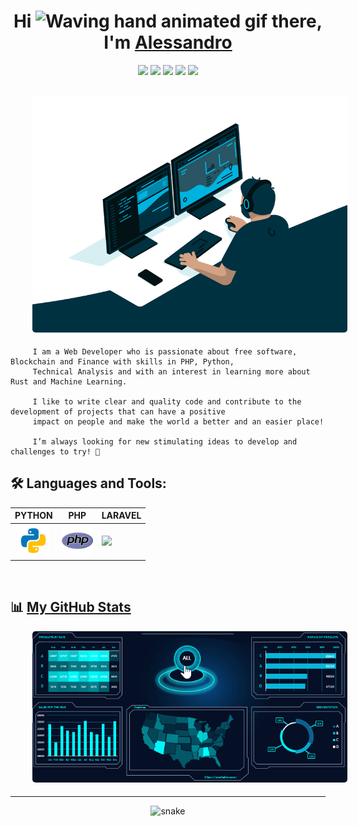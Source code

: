 
<!--
**tarikmanoar/tarikmanoar** is a ✨ _special_ ✨ repository because its `README.md` (this file) appears on your GitHub profile.

Here are some ideas to get you started:

- 🔭 I’m currently working on ...
- 🌱 I’m currently learning ...
- 👯 I’m looking to collaborate on ...
- 🤔 I’m looking for help with ...
- 💬 Ask me about ...
- 📫 How to reach me: ...
- 😄 Pronouns: ...
- ⚡ Fun fact: ...
-->





<h1 align="center" >Hi <img src="https://raw.githubusercontent.com/nixin72/nixin72/master/wave.gif" 
         alt="Waving hand animated gif"
         height="45"
         width="45" /> there, I'm <a href="https://alessandro.sartori.io"> Alessandro</a> </h1>
<div align="center">
         <a href="mailto:alessandro@sartori.io"><img src="https://img.shields.io/badge/-Mail Me-D14836?style=flat&logo=Gmail&logoColor=white"/></a>
         <a href="https://alessandro.sartori.io/"><img src="https://img.shields.io/badge/Website-3b5998?style=flat-square&logo=google-chrome&logoColor=white"/></a>
         <a href="https://www.linkedin.com/in/alessandro-sartori/"><img src="https://img.shields.io/badge/-LinkedIn-blue?style=flat-square&logo=Linkedin&logoColor=white"/></a>
         <a href="https://twitter.com/Ampsicora0"><img src="https://img.shields.io/badge/-Twitter-1ca0f1?style=flat-square&labelColor=1ca0f1&logo=twitter&logoColor=white"/></a>
         <a href="https://gitlab.com/Ampsicora"><img src="https://img.shields.io/badge/-GitLab-F29111?style=flat-square&labelColor=F29111&logo=gitlab&logoColor=white"/></a>
</div>

<br />

<p style="display: flex; justify-contect: space-between;">
         <a href="https://alessandro.sartori.io">
                  <img style="border-radius: 5px; margin: 0 0 5px 35px;" alt="GIF" width="100%" src="programmer.gif" />
         </a>
</p>

         I am a Web Developer who is passionate about free software, Blockchain and Finance with skills in PHP, Python, 
         Technical Analysis and with an interest in learning more about Rust and Machine Learning.
         
         I like to write clear and quality code and contribute to the development of projects that can have a positive 
         impact on people and make the world a better and an easier place!
         
         I’m always looking for new stimulating ideas to develop and challenges to try! 🤠




## 🛠 **Languages and Tools:**  


 


 


| PYTHON  | PHP  |  LARAVEL |
|:-:|:-:|---|
|  <code><img height="50" src="icons/python.png"></code> |  <code><img height="50" src="icons/php.png"></code> |  <code><img height="50" src="icons/laravel.ico"></code> |



<!--
<a href="https://github.com/tarikmanoar" target="_blank">
  <img align="center" src="https://github-readme-stats.vercel.app/api/top-langs/?username=tarikmanoar&theme=radical" />
</a> 
<a href="https://github.com/tarikmanoar" target="_blank">
  <img align="center" src="https://github-readme-stats.vercel.app/api?username=tarikmanoar&show_icons=true&theme=radical&line_height=27" alt="Manoar's github stats" style="width: 685px;" />
</a>


<a href="https://github.com/tarikmanoar" target="_blank">
  <img align="center" src="https://github-readme-stats.vercel.app/api/pin/?username=tarikmanoar&repo=html&theme=radical" />
</a>    
<a href="https://github.com/tarikmanoar" target="_blank">
  <img align="center" src="https://github-readme-stats.vercel.app/api/pin/?username=tarikmanoar&repo=kajki&theme=radical" />
</a>
-->
<!--
| [![](https://github-readme-stats.vercel.app/api/top-langs/?username=tarikmanoar&theme=radical)](https://github.com/tarikmanoar, "Manoar's Github")  |  [![Tarik Manoar Github](https://github-readme-stats.vercel.app/api?username=tarikmanoar&show_icons=true&theme=radical&line_height=40 "Tarik Manoar Github")](https://github.com/tarikmanoar "Manoar's Github") |
| :------------: | :------------: |
-->

<br />

## 📊 [My GitHub Stats](https://skyline.github.com/ampsicora/2023)

<p style="display: flex; justify-contect: space-between;">
         <a href="https://skyline.github.com/ampsicora/2023">
                  <img style="border-radius: 5px; margin: 0 0 5px 35px;" alt="GIF" width="100%" src="stats.gif" />
         </a>
</p>

<hr>

<p align="center">
         <img src="https://github.com/tarikmanoar/tarikmanoar/raw/output/github-contribution-grid-snake.svg" alt="snake"></center>
</p>

